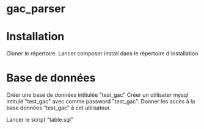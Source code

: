 # gac_parser

# Installation

Cloner le répertoire.
Lancer composer install dans le répertoire d'installation

# Base de données

Créer une base de données intitulée "test_gac" 
Créer un utilisater mysql intitulé "test_gac" avec comme password "test_gac".
Donner les accès à la base données "test_gac" à cet utilisateur.

Lancer le script "table.sql"
